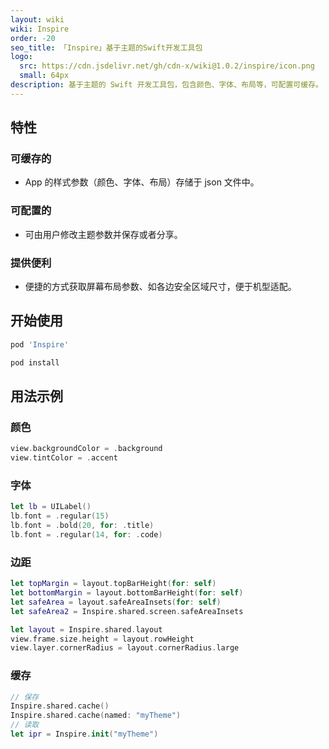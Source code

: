 ```yaml
---
layout: wiki
wiki: Inspire
order: -20
seo_title: 「Inspire」基于主题的Swift开发工具包
logo:
  src: https://cdn.jsdelivr.net/gh/cdn-x/wiki@1.0.2/inspire/icon.png
  small: 64px
description: 基于主题的 Swift 开发工具包，包含颜色、字体、布局等，可配置可缓存。
---
```



## 特性

### 可缓存的

- App 的样式参数（颜色、字体、布局）存储于 json 文件中。

### 可配置的

- 可由用户修改主题参数并保存或者分享。

### 提供便利

- 便捷的方式获取屏幕布局参数、如各边安全区域尺寸，便于机型适配。


## 开始使用

```ruby 在 Podfile 中添加：
pod 'Inspire'
```

```sh 然后执行：
pod install
```

## 用法示例



### 颜色

```swift
view.backgroundColor = .background
view.tintColor = .accent
```

### 字体

```swift
let lb = UILabel()
lb.font = .regular(15)
lb.font = .bold(20, for: .title)
lb.font = .regular(14, for: .code)
```

### 边距


```swift
let topMargin = layout.topBarHeight(for: self)
let bottomMargin = layout.bottomBarHeight(for: self)
let safeArea = layout.safeAreaInsets(for: self)
let safeArea2 = Inspire.shared.screen.safeAreaInsets
```

```swift
let layout = Inspire.shared.layout
view.frame.size.height = layout.rowHeight
view.layer.cornerRadius = layout.cornerRadius.large
```

### 缓存

```swift
// 保存
Inspire.shared.cache()
Inspire.shared.cache(named: "myTheme")
// 读取
let ipr = Inspire.init("myTheme")
```
